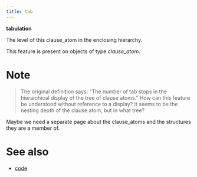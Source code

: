 ```yaml
---
title: tab
---
```


**tabulation**


The level of this clause_atom in the enclosing hierarchy.

This feature is present on objects of type *clause_atom*.

# Note
> The original definition says:
"The number of tab stops in the hierarchical display of the tree of clause atoms."
How can this feature be understood without reference to a display?
It seems to be the nesting depth of the clause atom, but in what tree?

Maybe we need a separate page about the clause_atoms and the structures
they are a member of.

# See also

* [code](code)

